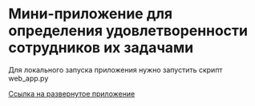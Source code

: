 # Мини-приложение для определения удовлетворенности сотрудников их задачами

Для локального запуска приложения нужно запустить скрипт web_app.py

[Ссылка на развернутое приложение](https://neoflex-nlp-thbu6uhe8x4zgzhq8sjbma.streamlit.app/)